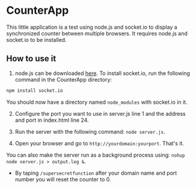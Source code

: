 # CounterApp
This little application is a test using node.js and socket.io to display a synchronized counter between multiple browsers. It requires node.js and socket.io to be installed. 

## How to use it
1. node.js can be downloaded [here](http://nodejs.org/download/).
To install socket.io, run the following command in the CounterApp directory: 

```bash
npm install socket.io
```

 You should now have a directory named `node_modules` with socket.io in it.

2. Configure the port you want to use in server.js line 1 and the address and port in index.html line 24.

3. Run the server with the following command: `node server.js`.

4. Open your browser and go to `http://yourdomain:yourport`. That's it.

You can also make the server run as a background process using: `nohup node server.js > output.log &`.

* By taping `/supersecretfunction` after your domain name and port number you will reset the counter to 0.